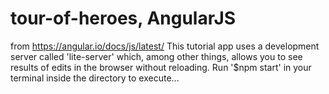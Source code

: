 # tour-of-heroes, AngularJS
from https://angular.io/docs/js/latest/
This tutorial app uses a development server called 'lite-server' which, among other things, allows you to see results of edits in the browser without reloading.  Run '$npm start' in your terminal inside the directory to execute...
